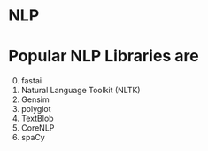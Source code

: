 # NLP

# Popular NLP Libraries are
0. fastai
1. Natural Language Toolkit (NLTK) 
2. Gensim
3. polyglot
4. TextBlob
5. CoreNLP
6. spaCy
